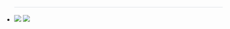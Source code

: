 - <div style="text-align: left;"> 
    <h2 style="border-bottom: 1px solid #d8dee4; color: #282d33;"> </h2> <div style="text-align: left;"> <img src="https://github-readme-stats.vercel.app/api?username=jisu217&bg_color=180,00000000,00000000&title_color=000000&text_color=000000"
         /> <img src="https://github-readme-stats.vercel.app/api/top-langs/?username=jisu217&layout=compact&bg_color=180,00000000,00000000&title_color=000000&text_color=000000"
           /> </div> 
    </div>
    
